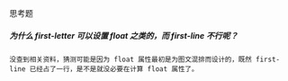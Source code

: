 思考题

##### 为什么 first-letter 可以设置 float 之类的，而 first-line 不行呢？

```
没查到相关资料，猜测可能是因为 float 属性最初是为图文混排而设计的，既然 first-line 已经占了一行，是不是就没必要在计算 float 属性了。
```